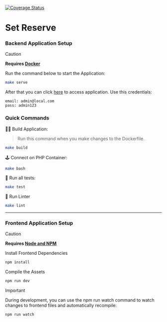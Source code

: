 [![Coverage Status](https://coveralls.io/repos/github/kayobruno/minha-quadra/badge.svg?branch=main)](https://coveralls.io/github/kayobruno/minha-quadra?branch=main)

# Set Reserve


### Backend Application Setup
> [!CAUTION]
> **Requires [Docker](https://www.docker.com/)**

Run the command below to start the Application:
```bash
make serve
```

After that you can click [here](http://localhost) to access application.
Use this credentials:
```
email: admin@local.com
pass: admin123
```

### Quick Commands


👨‍💻 Build Application:
> Run this command when you make changes to the Dockerfile.
```bash
make build
```

🕹️ Connect on PHP Container:

```bash
make bash
```

🧪 Run all tests:
```bash
make test
```

📐 Run Linter
```bash
make lint
```
---


### Frontend Application Setup
> [!CAUTION]
> **Requires [Node and NPM](https://nodejs.org/)**

Install Frontend Dependencies
```bash
npm install
```

Compile the Assets
```bash
npm run dev
```

> [!IMPORTANT]
> During development, you can use the npm run watch command to watch changes to frontend files and automatically recompile:
```bash
npm run watch
```
